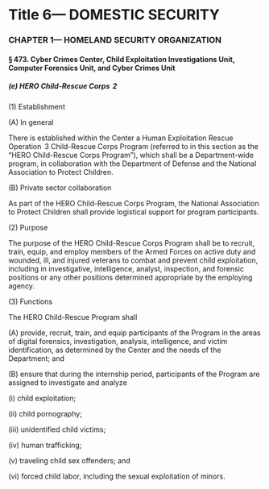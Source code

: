 
# Title 6— DOMESTIC SECURITY
### CHAPTER 1— HOMELAND SECURITY ORGANIZATION
#### § 473. Cyber Crimes Center, Child Exploitation Investigations Unit, Computer Forensics Unit, and Cyber Crimes Unit
##### (e) HERO Child-Rescue Corps  2

(1) Establishment

(A) In general

There is established within the Center a Human Exploitation Rescue Operation  3 Child-Rescue Corps Program (referred to in this section as the “HERO Child-Rescue Corps Program”), which shall be a Department-wide program, in collaboration with the Department of Defense and the National Association to Protect Children.

(B) Private sector collaboration

As part of the HERO Child-Rescue Corps Program, the National Association to Protect Children shall provide logistical support for program participants.

(2) Purpose

The purpose of the HERO Child-Rescue Corps Program shall be to recruit, train, equip, and employ members of the Armed Forces on active duty and wounded, ill, and injured veterans to combat and prevent child exploitation, including in investigative, intelligence, analyst, inspection, and forensic positions or any other positions determined appropriate by the employing agency.

(3) Functions

The HERO Child-Rescue Program shall

(A) provide, recruit, train, and equip participants of the Program in the areas of digital forensics, investigation, analysis, intelligence, and victim identification, as determined by the Center and the needs of the Department; and

(B) ensure that during the internship period, participants of the Program are assigned to investigate and analyze

(i) child exploitation;

(ii) child pornography;

(iii) unidentified child victims;

(iv) human trafficking;

(v) traveling child sex offenders; and

(vi) forced child labor, including the sexual exploitation of minors.
